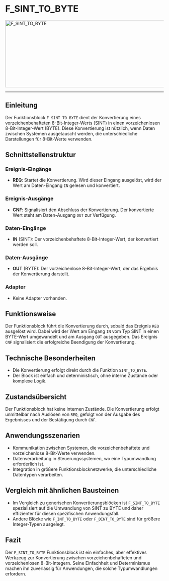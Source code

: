 # F_SINT_TO_BYTE

<img width="1439" height="213" alt="F_SINT_TO_BYTE" src="https://github.com/user-attachments/assets/af182d96-472c-4593-8202-182a67b19c5a" />

* * * * * * * * * *
## Einleitung
Der Funktionsblock `F_SINT_TO_BYTE` dient der Konvertierung eines vorzeichenbehafteten 8-Bit-Integer-Werts (SINT) in einen vorzeichenlosen 8-Bit-Integer-Wert (BYTE). Diese Konvertierung ist nützlich, wenn Daten zwischen Systemen ausgetauscht werden, die unterschiedliche Darstellungen für 8-Bit-Werte verwenden.

## Schnittstellenstruktur
### **Ereignis-Eingänge**
- **REQ**: Startet die Konvertierung. Wird dieser Eingang ausgelöst, wird der Wert am Daten-Eingang `IN` gelesen und konvertiert.

### **Ereignis-Ausgänge**
- **CNF**: Signalisiert den Abschluss der Konvertierung. Der konvertierte Wert steht am Daten-Ausgang `OUT` zur Verfügung.

### **Daten-Eingänge**
- **IN** (SINT): Der vorzeichenbehaftete 8-Bit-Integer-Wert, der konvertiert werden soll.

### **Daten-Ausgänge**
- **OUT** (BYTE): Der vorzeichenlose 8-Bit-Integer-Wert, der das Ergebnis der Konvertierung darstellt.

### **Adapter**
- Keine Adapter vorhanden.

## Funktionsweise
Der Funktionsblock führt die Konvertierung durch, sobald das Ereignis `REQ` ausgelöst wird. Dabei wird der Wert am Eingang `IN` vom Typ SINT in einen BYTE-Wert umgewandelt und am Ausgang `OUT` ausgegeben. Das Ereignis `CNF` signalisiert die erfolgreiche Beendigung der Konvertierung.

## Technische Besonderheiten
- Die Konvertierung erfolgt direkt durch die Funktion `SINT_TO_BYTE`.
- Der Block ist einfach und deterministisch, ohne interne Zustände oder komplexe Logik.

## Zustandsübersicht
Der Funktionsblock hat keine internen Zustände. Die Konvertierung erfolgt unmittelbar nach Auslösen von `REQ`, gefolgt von der Ausgabe des Ergebnisses und der Bestätigung durch `CNF`.

## Anwendungsszenarien
- Kommunikation zwischen Systemen, die vorzeichenbehaftete und vorzeichenlose 8-Bit-Werte verwenden.
- Datenverarbeitung in Steuerungssystemen, wo eine Typumwandlung erforderlich ist.
- Integration in größere Funktionsblocknetzwerke, die unterschiedliche Datentypen verarbeiten.

## Vergleich mit ähnlichen Bausteinen
- Im Vergleich zu generischen Konvertierungsblöcken ist `F_SINT_TO_BYTE` spezialisiert auf die Umwandlung von SINT zu BYTE und daher effizienter für diesen spezifischen Anwendungsfall.
- Andere Blöcke wie `F_INT_TO_BYTE` oder `F_DINT_TO_BYTE` sind für größere Integer-Typen ausgelegt.

## Fazit
Der `F_SINT_TO_BYTE` Funktionsblock ist ein einfaches, aber effektives Werkzeug zur Konvertierung zwischen vorzeichenbehafteten und vorzeichenlosen 8-Bit-Integern. Seine Einfachheit und Determinismus machen ihn zuverlässig für Anwendungen, die solche Typumwandlungen erfordern.
